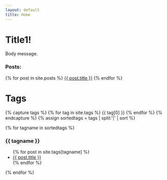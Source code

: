 ```yaml
---
layout: default
title: Home
---
```


# Title1!

Body message.

### Posts:

{% for post in site.posts %}
<a href="{{ post.url }}/">{{ post.title }}</a>
{% endfor %}

# Tags

{% capture tags %}
  {% for tag in site.tags %}
    {{ tag[0] }}
  {% endfor %}
{% endcapture %}
{% assign sortedtags = tags | split:'|' | sort %}

{% for tagname in sortedtags %}
    <h3 id="tag_header">{{ tagname }}</h3>
    <ul>
    {% for post in site.tags[tagname] %}
        <li><a href="{{ post.url }}/">{{ post.title }}</a></li>
    {% endfor %}
    </ul>
{% endfor %}